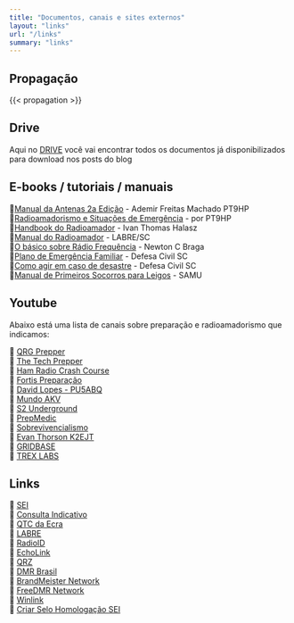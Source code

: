 ```yaml
---
title: "Documentos, canais e sites externos"
layout: "links"
url: "/links"
summary: "links"
---
```

## Propagação
{{< propagation >}}

## Drive
Aqui no [DRIVE](https://drive.google.com/drive/folders/1lllEd_-GUqZw9BThDg1z5NPEL4lXKGBF?usp=sharing) você vai encontrar todos os documentos já disponibilizados para download nos posts do blog

## E-books / tutoriais / manuais
:book:[Manual da Antenas 2a Edição](https://drive.google.com/file/d/1Fx5lpfJMl4J7-82a2d9bMgRaP2A-ghMv/view?usp=sharing) - Ademir Freitas Machado PT9HP  
:book:[Radioamadorismo e Situações de Emergência](https://drive.google.com/file/d/1HSO9AyrkGrQ7U__CEW4CvydeWXa690jI/view?usp=sharing) - por PT9HP  
:book:[Handbook do Radioamador](https://drive.google.com/file/d/1XsfxRJuNIAD7Ud0NmefeelYLLfSlNfqu/view?usp=sharing) - Ivan Thomas Halasz  
:book:[Manual do Radioamador](https://drive.google.com/file/d/18R_CihZWxOHW_rH3G65tao6TIEKmGFoa/view?usp=sharing) - LABRE/SC  
:book:[O básico sobre Rádio Frequência](https://drive.google.com/file/d/1UW7wyCQ9jUQUd1GGW-vO5FaTug29uPn9/view?usp=sharing) - Newton C Braga  
:book:[Plano de Emergência Familiar](https://www.defesacivil.sc.gov.br/download/plano-de-emergencia-familiar/?wpdmdl=42782&refresh=667d738cbd6741719497612) - Defesa Civil SC  
:book:[Como agir em caso de desastre](https://drive.google.com/file/d/1mtEXypEUSHE2b7IIhlTfCjlRip0BNY1W/view?usp=sharing) - Defesa Civil SC  
:book:[Manual de Primeiros Socorros para Leigos](https://www.prefeitura.sp.gov.br/cidade/secretarias/upload/saude/MANUAL_PRIMEIROS_SOCORROS_PARA_LEIGOS.pdf) - SAMU  

## Youtube
Abaixo está uma lista de canais sobre preparação e radioamadorismo que indicamos:

:movie_camera: [QRG Prepper](https://youtube.com/@qrgprepper?si=-fMFTJcpwkcWgx47)  
:movie_camera: [The Tech Prepper](https://youtube.com/@thetechprepper?si=-tGShKchHyVcdyY0)  
:movie_camera: [Ham Radio Crash Course](https://youtube.com/@hamradiocrashcourse?si=xpA5UhePtuokwMR-)  
:movie_camera: [Fortis Preparação](https://youtube.com/@fortis-preparacao?si=CrSCnKeppVJWMdUQ)  
:movie_camera: [David Lopes - PU5ABQ](https://youtube.com/@pu5abq?si=qOVxS9scVUT4FJk3)  
:movie_camera: [Mundo AKV](https://youtube.com/@mundoakv?si=ItvlTe5dSXolBcY0)  
:movie_camera: [S2 Underground](https://youtube.com/@s2underground?si=lO3A5B1yGFiVAv1j)  
:movie_camera: [PrepMedic](https://youtube.com/@prepmedic?si=Bt5oUgn3jObHlBjZ)  
:movie_camera: [Sobrevivencialismo](https://youtube.com/@sobrevivencialismo?si=-zgJ8kl92BwZ_B8q)  
:movie_camera: [Evan Thorson K2EJT](https://youtube.com/@evank2ejt?si=UYuCZiMOevy1d61j)  
:movie_camera: [GRIDBASE](https://youtube.com/@gridbasedotnet?si=2VevDovePAXOsEdQ)  
:movie_camera: [TREX LABS](https://youtube.com/@t.rexlabs?si=6t4ov4aRfOpHmfPX)  

## Links

:link: [SEI](https://sei.anatel.gov.br/sei/controlador_externo.php?acao=usuario_externo_logar&id_orgao_acesso_externo=0)  
:link: [Consulta Indicativo](https://sistemas.anatel.gov.br/easp/Novo/ConsultaIndicativo/Tela.asp?SISQSmodulo=11265)  
:link: [QTC da Ecra](https://qtc.ecra.club/)  
:link: [LABRE](https://www.labre.org.br/)  
:link: [RadioID](https://radioid.net/)  
:link: [EchoLink](https://www.echolink.org/)  
:link: [QRZ](https://www.qrz.com/)  
:link: [DMR Brasil](https://www.ham-dmr.com.br/)  
:link: [BrandMeister Network](https://brandmeister.network/)  
:link: [FreeDMR Network](https://www.freedmr.uk/)  
:link: [Winlink](https://winlink.org/)  
:link: [Criar Selo Homologação SEI](https://wclinformatica.com/drone/selos/?pg=anatel&n_anatel=)
